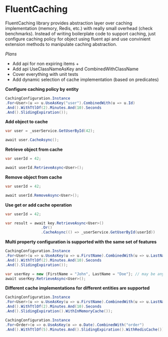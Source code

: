# FluentCaching
FluentCaching library provides abstraction layer over caching implementation (memory, Redis, etc.) with really small overhead (check benchmarks).
Instead of writing boilerplate code to support caching, just configure caching policy for object using fluent api and use convinient extension methods to manipulate caching abstraction.  

*Plans*
- Add api for non expiring items + 
- Add api UseClassNameAsKey and CombinedWithClassName
- Cover everything with unit tests
- Add dynamic selection of cache implementation (based on predicates)


**Configure caching policy by entity**
```csharp
CachingConfiguration.Instance
.For<User>(u => u.UseAsKey("user").CombinedWith(u => u.Id)
.And().WithTtlOf(2).Minutes.And(10).Seconds
.And().SlidingExpiration());
```
**Add object to cache**
```csharp
var user = _userService.GetUserById(42);

await user.CacheAsync();
```

**Retrieve object from cache**
```csharp
var userId = 42;

await userId.RetrieveAsync<User>();

```

**Remove object from cache**
```csharp
var userId = 42;

await userId.RemoveAsync<User>();

```

**Use get or add cache operation**
```csharp
var userId = 42;

var result = await key.RetrieveAsync<User>()
                .Or()
                .CacheAsync(() => _userService.GetUserById(userId))
```

**Multi property configuration is supported with the same set of features**
```csharp
CachingConfiguration.Instance
.For<User>(u => u.UseAsKey(u => u.FirstName).CombinedWith(u => u.LastName)
.And().WithTtlOf(2).Minutes.And(10).Seconds
.And().SlidingExpiration());

var userKey = new {FirstName = "John", LastName = "Doe"}; // may be any class with corresponding properties
await userKey.RetrieveAsync<User>();
```

**Different cache implementations for different entities are supported**
```csharp
CachingConfiguration.Instance
.For<User>(u => u.UseAsKey(u => u.FirstName).CombinedWith(u => u.LastName)
.And().WithTtlOf(2).Minutes.And(10).Seconds
.And().SlidingExpiration().WithInMemoryCache());

CachingConfiguration.Instance
.For<Order>(o => o.UseAsKey(o => o.Date).CombinedWith("order")
.And().WithTtlOf(5).Minutes.And().SlidingExpiration().WithRedisCache());

```

